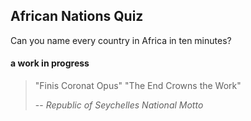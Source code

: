 ## African Nations Quiz

Can you name every country in Africa in ten minutes?

#### a work in progress

>"Finis Coronat Opus"
>"The End Crowns the Work"
>
> -- <cite>Republic of Seychelles National Motto</cite>